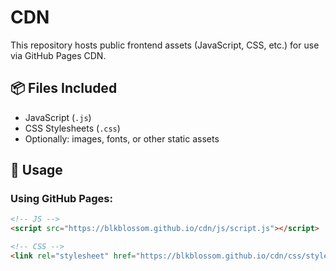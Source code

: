 # CDN

This repository hosts public frontend assets (JavaScript, CSS, etc.) for use via GitHub Pages CDN.

## 📦 Files Included

- JavaScript (`.js`)
- CSS Stylesheets (`.css`)
- Optionally: images, fonts, or other static assets

## 🚀 Usage

### Using GitHub Pages:

```html
<!-- JS -->
<script src="https://blkblossom.github.io/cdn/js/script.js"></script>

<!-- CSS -->
<link rel="stylesheet" href="https://blkblossom.github.io/cdn/css/styles.css">
